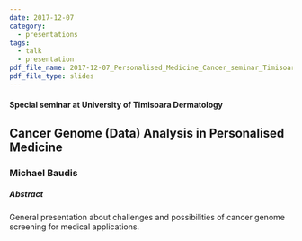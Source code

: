 ```yaml
---
date: 2017-12-07
category:
  - presentations
tags:
  - talk
  - presentation
pdf_file_name: 2017-12-07_Personalised_Medicine_Cancer_seminar_Timisoara_Michael_Baudis.pdf
pdf_file_type: slides
---
```


#### Special seminar at University of Timisoara Dermatology
## Cancer Genome (Data) Analysis in Personalised Medicine
### Michael Baudis

##### Abstract

General presentation about challenges and possibilities of cancer genome screening for medical applications.
